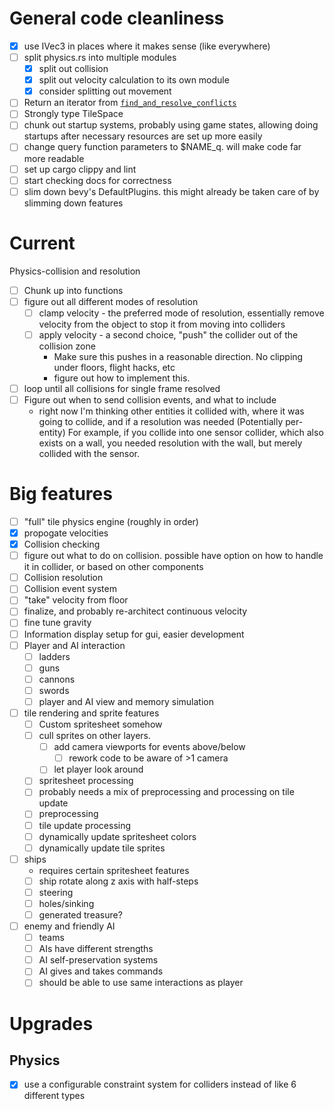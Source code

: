 # General code cleanliness
 - [x] use IVec3 in places where it makes sense (like everywhere)
 - [ ] split physics.rs into multiple modules
    - [x] split out collision
    - [x] split out velocity calculation to its own module
    - [x] consider splitting out movement
 - [ ] Return an iterator from [`find_and_resolve_conflicts`](./src/physics/collider.rs:244)
 - [ ] Strongly type TileSpace
 - [ ] chunk out startup systems, probably using game states, 
 allowing doing startups after necessary resources are set up more easily
 - [ ] change query function parameters to $NAME_q. will make code far more readable
 - [ ] set up cargo clippy and lint 
 - [ ] start checking docs for correctness
 - [ ] slim down bevy's DefaultPlugins. this might already be taken care of by slimming down features

# Current 
Physics-collision and resolution 
 - [ ] Chunk up into functions
 - [ ] figure out all different modes of resolution
    - [ ] clamp velocity - the preferred mode of resolution, essentially remove velocity from the object to stop it from moving into colliders
    - [ ] apply velocity - a second choice, "push" the collider out of the collision zone
       - Make sure this pushes in a reasonable direction. No clipping under floors, flight hacks, etc
       - figure out how to implement this.  
 - [ ] loop until all collisions for single frame resolved
 - [ ] Figure out when to send collision events, and what to include
   - right now I'm thinking other entities it collided with, where it was going to collide, and if a resolution was needed (Potentially per-entity)
     For example, if you collide into one sensor collider, which also exists on a wall, you needed resolution with the wall, but merely collided with the sensor.


# Big features
 - [ ] "full" tile physics engine (roughly in order)
  - [x] propogate velocities
  - [x] Collision checking
   - [ ] figure out what to do on collision. possible have option on how to handle it in collider, or based on other components
  - [ ] Collision resolution
  - [ ] Collision event system
  - [ ] "take" velocity from floor
  - [ ] finalize, and probably re-architect continuous velocity
  - [ ] fine tune gravity
 - [ ] Information display setup for gui, easier development
 - [ ] Player and AI interaction 
    - [ ] ladders
    - [ ] guns
    - [ ] cannons
    - [ ] swords
    - [ ] player and AI view and memory simulation
 - [ ] tile rendering and sprite features
    - [ ] Custom spritesheet somehow
    - [ ] cull sprites on other layers.
        - [ ] add camera viewports for events above/below 
            - [ ]  rework code to be aware of >1 camera
        - [ ] let player look around
    - [ ] spritesheet processing
     - [ ] probably needs a mix of preprocessing and processing on tile update
     - [ ] preprocessing
     - [ ] tile update processing
    - [ ] dynamically update spritesheet colors
    - [ ] dynamically update tile sprites
 - [ ] ships
    - requires certain spritesheet features
    - [ ] ship rotate along z axis with half-steps
    - [ ] steering
    - [ ] holes/sinking
    - [ ] generated treasure?
 - [ ] enemy and friendly AI
    - [ ] teams
    - [ ] AIs have different strengths
    - [ ] AI self-preservation systems
    - [ ] AI gives and takes commands
    - [ ] should be able to use same interactions as player

# Upgrades

## Physics
 - [x] use a configurable constraint system for colliders instead of like 6 different types
